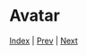 # Avatar

[Index](/first-web-site) | [Prev](/first-web-site/powers) | [Next](/first-web-site/css-format)
